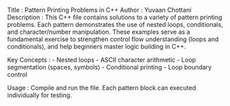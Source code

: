 
  Title        : Pattern Printing Problems in C++
  Author       : Yuvaan Chottani
  Description  : This C++ file contains solutions to a variety of pattern
                 printing problems. Each pattern demonstrates the use of nested
                 loops, conditionals, and character/number manipulation.
                 These examples serve as a fundamental exercise to strengthen
                 control flow understanding (loops and conditionals), and help
                 beginners master logic building in C++.

  Key Concepts :
                 - Nested loops
                 - ASCII character arithmetic
                 - Loop segmentation (spaces, symbols)
                 - Conditional printing
                 - Loop boundary control

  Usage        : Compile and run the file. Each pattern block can executed individually for testing.

  


